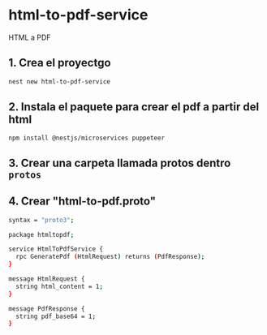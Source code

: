 # html-to-pdf-service
HTML a PDF


## 1. Crea el proyectgo
```bash
nest new html-to-pdf-service
```

## 2. Instala el paquete para crear el pdf a partir del html 
`npm install @nestjs/microservices puppeteer`

## 3. Crear una carpeta llamada protos dentro `protos`

## 4. Crear "html-to-pdf.proto"

```bash
syntax = "proto3";

package htmltopdf;

service HtmlToPdfService {
  rpc GeneratePdf (HtmlRequest) returns (PdfResponse);
}

message HtmlRequest {
  string html_content = 1;
}

message PdfResponse {
  string pdf_base64 = 1;
}
```